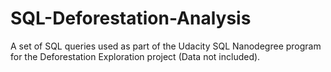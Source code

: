 # SQL-Deforestation-Analysis
A set of SQL queries used as part of the Udacity SQL Nanodegree program for the Deforestation Exploration project (Data not included). 
